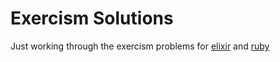 # Exercism Solutions
Just working through the exercism problems for [elixir](http://exercism.io/languages/elixir/about) and [ruby](http://exercism.io/languages/ruby/about)
